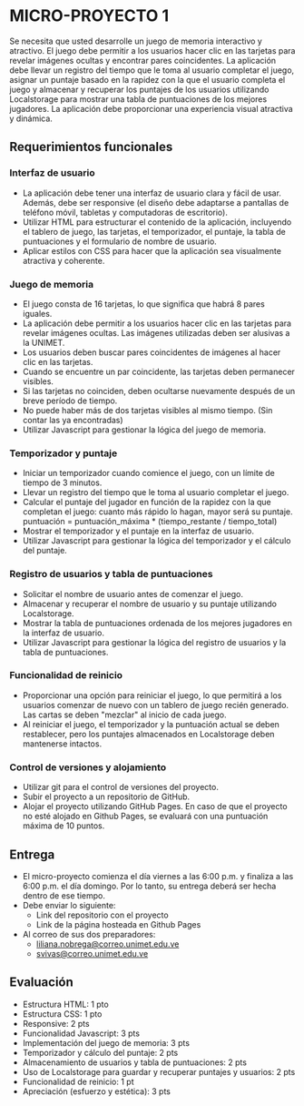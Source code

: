 # MICRO-PROYECTO 1

Se necesita que usted desarrolle un juego de memoria interactivo y atractivo. El juego debe permitir a los usuarios hacer clic en las tarjetas para revelar imágenes ocultas y encontrar pares coincidentes. La aplicación debe llevar un registro del tiempo que le toma al usuario completar el juego, asignar un puntaje basado en la rapidez con la que el usuario completa el juego y almacenar y recuperar los puntajes de los usuarios utilizando Localstorage para mostrar una tabla de puntuaciones de los mejores jugadores. La aplicación debe proporcionar una experiencia visual atractiva y dinámica.

## Requerimientos funcionales

### Interfaz de usuario
- La aplicación debe tener una interfaz de usuario clara y fácil de usar. Además, debe ser responsive (el diseño debe adaptarse a pantallas de teléfono móvil, tabletas y computadoras de escritorio).
- Utilizar HTML para estructurar el contenido de la aplicación, incluyendo el tablero de juego, las tarjetas, el temporizador, el puntaje, la tabla de puntuaciones y el formulario de nombre de usuario.
- Aplicar estilos con CSS para hacer que la aplicación sea visualmente atractiva y coherente.

### Juego de memoria
- El juego consta de 16 tarjetas, lo que significa que habrá 8 pares iguales.
- La aplicación debe permitir a los usuarios hacer clic en las tarjetas para revelar imágenes ocultas. Las imágenes utilizadas deben ser alusivas a la UNIMET.
- Los usuarios deben buscar pares coincidentes de imágenes al hacer clic en las tarjetas.
- Cuando se encuentre un par coincidente, las tarjetas deben permanecer visibles.
- Si las tarjetas no coinciden, deben ocultarse nuevamente después de un breve período de tiempo.
- No puede haber más de dos tarjetas visibles al mismo tiempo. (Sin contar las ya encontradas)
- Utilizar Javascript para gestionar la lógica del juego de memoria.

### Temporizador y puntaje
- Iniciar un temporizador cuando comience el juego, con un límite de tiempo de 3 minutos.
- Llevar un registro del tiempo que le toma al usuario completar el juego.
- Calcular el puntaje del jugador en función de la rapidez con la que completan el juego: cuanto más rápido lo hagan, mayor será su puntaje.
  puntuación = puntuación_máxima * (tiempo_restante / tiempo_total)
- Mostrar el temporizador y el puntaje en la interfaz de usuario.
- Utilizar Javascript para gestionar la lógica del temporizador y el cálculo del puntaje.

### Registro de usuarios y tabla de puntuaciones
- Solicitar el nombre de usuario antes de comenzar el juego.
- Almacenar y recuperar el nombre de usuario y su puntaje utilizando Localstorage.
- Mostrar la tabla de puntuaciones ordenada de los mejores jugadores en la interfaz de usuario.
- Utilizar Javascript para gestionar la lógica del registro de usuarios y la tabla de puntuaciones.

### Funcionalidad de reinicio
- Proporcionar una opción para reiniciar el juego, lo que permitirá a los usuarios comenzar de nuevo con un tablero de juego recién generado. Las cartas se deben "mezclar" al inicio de cada juego.
- Al reiniciar el juego, el temporizador y la puntuación actual se deben restablecer, pero los puntajes almacenados en Localstorage deben mantenerse intactos.

### Control de versiones y alojamiento
- Utilizar git para el control de versiones del proyecto.
- Subir el proyecto a un repositorio de GitHub.
- Alojar el proyecto utilizando GitHub Pages.
  En caso de que el proyecto no esté alojado en Github Pages, se evaluará con una puntuación máxima de 10 puntos.

## Entrega
- El micro-proyecto comienza el día viernes a las 6:00 p.m. y finaliza a las 6:00 p.m. el día domingo. Por lo tanto, su entrega deberá ser hecha dentro de ese tiempo.
- Debe enviar lo siguiente:
  - Link del repositorio con el proyecto
  - Link de la página hosteada en Github Pages
- Al correo de sus dos preparadores:
  - liliana.nobrega@correo.unimet.edu.ve
  - svivas@correo.unimet.edu.ve

## Evaluación
- Estructura HTML: 1 pto
- Estructura CSS: 1 pto
- Responsive: 2 pts
- Funcionalidad Javascript: 3 pts
- Implementación del juego de memoria: 3 pts
- Temporizador y cálculo del puntaje: 2 pts
- Almacenamiento de usuarios y tabla de puntuaciones: 2 pts
- Uso de Localstorage para guardar y recuperar puntajes y usuarios: 2 pts
- Funcionalidad de reinicio: 1 pt
- Apreciación (esfuerzo y estética): 3 pts
